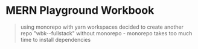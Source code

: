# MERN Playground Workbook
> using monorepo with yarn workspaces
> decided to create another repo "wbk--fullstack" without monorepo - monorepo takes too much time to install dependencies